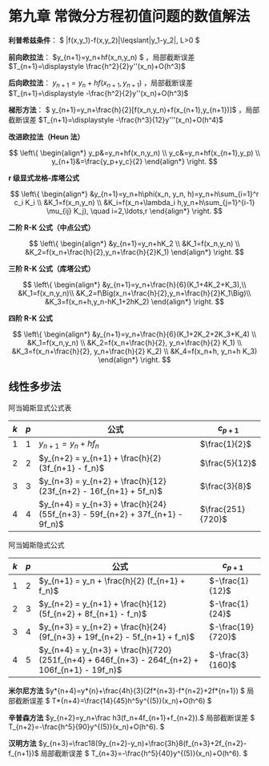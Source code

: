 # **第九章 常微分方程初值问题的数值解法**

**利普希兹条件**： $ |f(x,y_1)-f(x,y_2)|\leqslant|y_1-y_2|, L>0 $

**前向欧拉法**： $y_{n+1}=y_n+hf(x_n,y_n) $ ，局部截断误差 $T_{n+1}=\displaystyle \frac{h^2}{2}y''(x_n)+O(h^3)$

**后向欧拉法**： $y_{n+1}=y_n+hf(x_{n+1},y_{n+1})$ ，局部截断误差 $T_{n+1}=\displaystyle -\frac{h^2}{2}y''(x_n)+O(h^3)$

**梯形方法**： $ y_{n+1}=y_n+\frac{h}{2}[f(x_n,y_n)+f(x_{n+1},y_{n+1})]$ ，局部截断误差 $T_{n+1}=\displaystyle -\frac{h^3}{12}y'''(x_n)+O(h^4)$

**改进欧拉法（Heun 法）**

$$
\left\{
\begin{align*}
y_p&=y_n+hf(x_n,y_n) \\
y_c&=y_n+hf(x_{n+1},y_p) \\
y_{n+1}&=\frac{y_p+y_c}{2}
\end{align*}
\right.
$$

**r 级显式龙格-库塔公式**

$$
\left\{
\begin{align*}
&y_{n+1}=y_n+h\phi(x_n, y_n, h)=y_n+h\sum_{i=1}^r c_i K_i \\
&K_1=f(x_n,y_n) \\
&K_i=f(x_n+\lambda_i h,y_n+h\sum_{j=1}^{i-1} \mu_{ij} K_j), \quad i=2,\ldots,r
\end{align*}
\right.
$$

**二阶 R-K 公式（中点公式）**

$$
\left\{
\begin{align*}
&y_{n+1}=y_n+hK_2 \\
&K_1=f(x_n,y_n) \\
&K_2=f(x_n+\frac{h}{2},y_n+\frac{h}{2}K_1)
\end{align*}
\right.
$$

**三阶 R-K 公式（库塔公式）**

$$
\left\{
\begin{align*}
&y_{n+1}=y_n+\frac{h}{6}(K_1+4K_2+K_3),\\
&K_1=f(x_n,y_n)\\
&K_2=f\Big(x_n+\frac{h}{2},y_n+\frac{h}{2}K_1\Big)\\
&K_3=f(x_n+h,y_n-hK_1+2hK_2)
\end{align*}
\right.
$$

**四阶 R-K 公式**

$$
\left\{
\begin{align*}
&y_{n+1}=y_n+\frac{h}{6}(K_1+2K_2+2K_3+K_4) \\
&K_1=f(x_n,y_n) \\
&K_2=f(x_n+\frac{h}{2}, y_n+\frac{h}{2} K_1) \\
&K_3=f(x_n+\frac{h}{2}, y_n+\frac{h}{2} K_2) \\
&K_4=f(x_n+h, y_n+h K_3)
\end{align*}
\right.
$$

## 线性多步法

阿当姆斯显式公式表

| $k$ | $p$ | 公式                                                                          | $c_{p+1}$         |
| --- | --- | ----------------------------------------------------------------------------- | ----------------- |
| 1   | 1   | $y_{n+1} = y_n + h f_n$                                                       | $\frac{1}{2}$     |
| 2   | 2   | $y_{n+2} = y_{n+1} + \frac{h}{2} (3f_{n+1} - f_n)$                            | $\frac{5}{12}$    |
| 3   | 3   | $y_{n+3} = y_{n+2} + \frac{h}{12} (23f_{n+2} - 16f_{n+1} + 5f_n)$             | $\frac{3}{8}$     |
| 4   | 4   | $y_{n+4} = y_{n+3} + \frac{h}{24} (55f_{n+3} - 59f_{n+2} + 37f_{n+1} - 9f_n)$ | $\frac{251}{720}$ |

阿当姆斯隐式公式

| $k$ | $p$ | 公式                                                                                            | $c_{p+1}$         |
| --- | --- | ----------------------------------------------------------------------------------------------- | ----------------- |
| 1   | 2   | $y_{n+1} = y_n + \frac{h}{2} (f_{n+1} + f_n)$                                                   | $-\frac{1}{12}$   |
| 2   | 3   | $y_{n+2} = y_{n+1} + \frac{h}{12} (5f_{n+2} + 8f_{n+1} - f_n)$                                  | $-\frac{1}{24}$   |
| 3   | 4   | $y_{n+3} = y_{n+2} + \frac{h}{24} (9f_{n+3} + 19f_{n+2} - 5f_{n+1} + f_n)$                      | $-\frac{19}{720}$ |
| 4   | 5   | $y_{n+4} = y_{n+3} + \frac{h}{720} (251f_{n+4} + 646f_{n+3} - 264f_{n+2} + 106f_{n+1} - 19f_n)$ | $-\frac{3}{160}$  |

**米尔尼方法** $y*{n+4}=y*{n}+\frac{4h}{3}(2f*{n+3}-f*{n+2}+2f*{n+1}) $ 局部截断误差 $ T*{n+4}=\frac{14}{45}h^5y^{(5)}(x_n)+O(h^6) $

**辛普森方法** $y_{n+2}=y_n+\frac h3(f_n+4f_{n+1}+f_{n+2}).$ 局部截断误差 $ T\_{n+2}=-\frac{h^5}{90}y^{(5)}(x_n)+O(h^6). $

**汉明方法** $y_{n+3}=\frac18(9y_{n+2}-y_n)+\frac{3h}8(f_{n+3}+2f_{n+2}-f_{n+1})$ 局部截断误差 $ T\_{n+3}=-\frac{h^5}{40}y^{(5)}(x_n)+O(h^6). $
